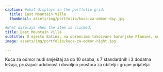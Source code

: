 ```yaml
---
caption: #what displays in the portfolio grid:
  title: East Mountain Villa
  thumbnail: assets/img/portfolio/kuca-za-odmor-day.jpg
  
#what displays when the item is clicked:
title: East Mountain Villa
subtitle: U mjestu Batina, na obroncima takozvane baranjske Planine, smještena je kuća za odmor East Mountain Villa.
image: assets/img/portfolio/kuca-za-odmor-night.jpg

---
```

Kuća za odmor nudi smještaj za do 10 osoba, s 7 standardnih i 3 dodatna ležaja, pružajući udobnost i dovoljno prostora za obitelji i grupe prijatelja.

